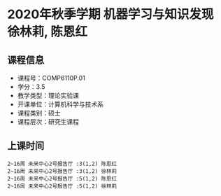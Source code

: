 # 2020年秋季学期 机器学习与知识发现 徐林莉, 陈恩红






## 课程信息

- 课程号：COMP6110P.01
- 学分：3.5
- 教学类型：理论实验课
- 开课单位：计算机科学与技术系
- 课程类别：硕士
- 课程层次：研究生课程

## 上课时间

```
2~16周 未来中心2号报告厅 :3(1,2) 陈恩红
2~16周 未来中心2号报告厅 :3(1,2) 徐林莉
2~16周 未来中心2号报告厅 :5(1,2) 陈恩红
2~16周 未来中心2号报告厅 :5(1,2) 徐林莉
```

